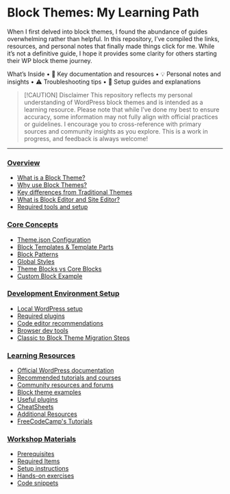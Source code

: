 # Block Themes: My Learning Path
When I first delved into block themes, I found the abundance of guides overwhelming rather than helpful. In this repository, I’ve compiled the links, resources, and personal notes that finally made things click for me. While it’s not a definitive guide, I hope it provides some clarity for others starting their WP block theme journey.

What’s Inside
	•	🔗 Key documentation and resources
	•	💡 Personal notes and insights
	•	⚠️ Troubleshooting tips
	•	📝 Setup guides and explanations

> [!CAUTION] Disclaimer
> This repository reflects my personal understanding of WordPress block themes and is intended as a learning resource. Please note that while I’ve done my best to ensure accuracy, some information may not fully align with official practices or guidelines. I encourage you to cross-reference with primary sources and community insights as you explore. This is a work in progress, and feedback is always welcome!

--- 
### [Overview](assets/overview/overview.md)
* [What is a Block Theme?](assets/overview/overview.md#what-is-a-block-theme)
* [Why use Block Themes?](assets/overview/overview.md#why-use-block-themes)
* [Key differences from Traditional Themes](assets/overview/overview.md#key-differences-from-traditional-themes)
* [What is Block Editor and Site Editor?](assets/overview/overview.md#what-is-block-editor-and-site-editor)
* [Required tools and setup](assets/overview/overview.md#required-tools-and-setup)

### [Core Concepts](assets/concepts/concepts.md)
* [Theme.json Configuration](assets/concepts/concepts.md#themejson-configuration)
* [Block Templates & Template Parts](assets/concepts/concepts.md#block-templates--template-parts)
* [Block Patterns](assets/concepts/concepts.md#block-patterns)
* [Global Styles](assets/concepts/concepts.md#global-styles)
* [Theme Blocks vs Core Blocks](assets/concepts/concepts.md#theme-blocks-vs-core-blocks)
* [Custom Block Example](assets/concepts/concepts.md#custom-block-example)

### [Development Environment Setup](assets/setup/setup.md)
* [Local WordPress setup](assets/setup/setup.md#local-wordpress-setup)
* [Required plugins](assets/setup/setup.md#required-plugins)
* [Code editor recommendations](assets/setup/setup.md#code-editor-recommendations)
* [Browser dev tools](assets/setup/setup.md#browser-dev-tools)
* [Classic to Block Theme Migration Steps](assets/setup/setup.md#classic-to-block-theme-migration-steps)

### [Learning Resources](assets/resources/resources.md)
* [Official WordPress documentation](assets/resources/resources.md#official-wordpress-documentation)
* [Recommended tutorials and courses](assets/resources/resources.md#recommended-tutorials-and-courses)
* [Community resources and forums](assets/resources/resources.md#community-resources-and-forums)
* [Block theme examples](assets/resources/resources.md#block-theme-examples)
* [Useful plugins](assets/resources/resources.md#useful-plugins)
* [CheatSheets](assets/resources/cheatsheets.md)
* [Additional Resources](assets/resources/resources.md#additional-resources)
* [FreeCodeCamp's Tutorials](assets/resources/resources.md#freecodecamps-tutorials)

### [Workshop Materials](assets/workshop/workshop.md)
* [Prerequisites](assets/workshop/prerequisites.md#prerequisites)
* [Required Items](assets/workshop/prerequisites.md#required-items)
* [Setup instructions](assets/workshop/workshop.md#setup-instructions)
* [Hands-on exercises](assets/workshop/workshop.md#hands-on-exercises)
* [Code snippets](assets/workshop/workshop.md#code-snippets)
